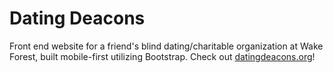 # Dating Deacons

Front end website for a friend's blind dating/charitable organization at Wake Forest, built mobile-first utilizing Bootstrap. Check out [datingdeacons.org](datingdeacons.org)!

